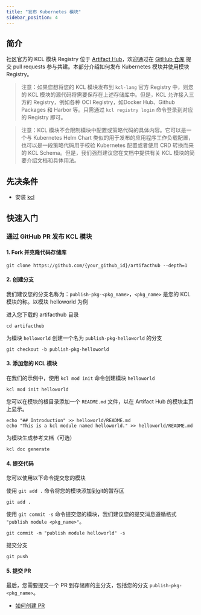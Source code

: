 ```yaml
---
title: "发布 Kubernetes 模块"
sidebar_position: 4
---
```


## 简介

社区官方的 KCL 模块 Registry 位于 [Artifact Hub](https://artifacthub.io/packages/search?org=kcl&sort=relevance&page=1)，欢迎通过在 [GitHub 仓库](https://github.com/kcl-lang/artifacthub) 提交 pull requests 参与共建。本部分介绍如何发布 Kubernetes 模块并使用模块 Registry。

> 注意：如果您想将您的 KCL 模块发布到 `kcl-lang` 官方 Registry 中，则您的 KCL 模块的源代码将需要保存在上述存储库中。但是，KCL 允许接入三方的 Registry，例如各种 OCI Registry，如Docker Hub、Github Packages 和 Harbor 等。只需通过 `kcl registry login` 命令登录到对应的 Registry 即可。

> 注意：KCL 模块不会限制模块中配置或策略代码的具体内容。它可以是一个与 Kubernetes Helm Chart 类似的用于发布的应用程序工作负载配置，也可以是一段策略代码用于校验 Kubernetes 配置或者使用 CRD 转换而来的 KCL Schema。但是，我们强烈建议您在文档中提供有关 KCL 模块的简要介绍文档和具体用法。

## 先决条件

- 安装 [kcl](https://kcl-lang.io/docs/user_docs/getting-started/install/)

## 快速入门

### 通过 GitHub PR 发布 KCL 模块

#### 1. Fork 并克隆代码存储库

```shell
git clone https://github.com/{your_github_id}/artifacthub --depth=1
```

#### 2. 创建分支

我们建议您的分支名称为：`publish-pkg-<pkg_name>`，`<pkg_name>` 是您的 KCL 模块的称。以模块 helloworld 为例

进入您下载的 artifacthub 目录

```shell
cd artifacthub
```

为模块 `helloworld` 创建一个名为 `publish-pkg-helloworld` 的分支

```shell
git checkout -b publish-pkg-helloworld
```

#### 3. 添加您的 KCL 模块

在我们的示例中，使用 `kcl mod init` 命令创建模块 `helloworld`

```shell
kcl mod init helloworld
```

您可以在模块的根目录添加一个 `README.md` 文件，以在 Artifact Hub 的模块主页上显示。

```shell
echo "## Introduction" >> helloworld/README.md
echo "This is a kcl module named helloworld." >> helloworld/README.md
```

为模块生成参考文档（可选）

```shell
kcl doc generate
```

#### 4. 提交代码

您可以使用以下命令提交您的模块

使用 `git add .` 命令将您的模块添加到git的暂存区

```shell
git add .
```

使用 `git commit -s` 命令提交您的模块，我们建议您的提交消息遵循格式 `"publish module <pkg_name>"`。

```shell
git commit -m "publish module helloworld" -s
```

提交分支

```shell
git push
```

#### 5. 提交 PR

最后，您需要提交一个 PR 到存储库的主分支，包括您的分支 `publish-pkg-<pkg_name>`。

- [如何创建 PR](https://docs.github.com/en/pull-requests/collaborating-with-pull-requests/proposing-changes-to-your-work-with-pull-requests/creating-a-pull-request)
